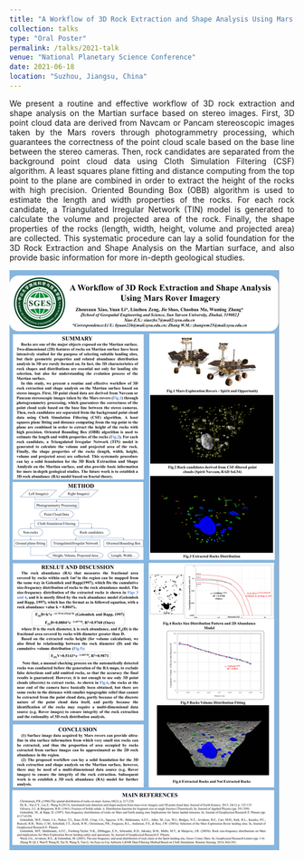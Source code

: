 ```yaml
---
title: "A Workflow of 3D Rock Extraction and Shape Analysis Using Mars Rover Imagery"
collection: talks
type: "Oral Poster"
permalink: /talks/2021-talk
venue: "National Planetary Science Conference"
date: 2021-06-18
location: "Suzhou, Jiangsu, China"
---
```


<p style="text-align:justify; text-justify:inter-ideograph;">We present a routine and effective workflow of 3D rock extraction and shape analysis on the Martian surface based on stereo images. First, 3D point cloud data are derived from Navcam or Pancam stereoscopic images taken by the Mars rovers through photogrammetry processing, which guarantees the correctness of the point cloud scale based on the base line between the stereo cameras. Then, rock candidates are separated from the background point cloud data using Cloth Simulation Filtering (CSF) algorithm. A least squares plane fitting and distance computing from the top point to the plane are combined in order to extract the height of the rocks with high precision. Oriented Bounding Box (OBB) algorithm is used to estimate the length and width properties of the rocks. For each rock candidate, a Triangulated Irregular Network (TIN) model is generated to calculate the volume and projected area of the rock. Finally, the shape properties of the rocks (length, width, height, volume and projected area) are collected. This systematic procedure can lay a solid foundation for the 3D Rock Extraction and Shape Analysis on the Martian surface, and also provide basic information for more in-depth geological studies.</p>

![](../images/talks/2021-Talk_Figs.png)